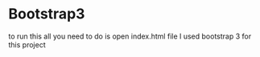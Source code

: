 # Bootstrap3

to run this all you need to do is open index.html file
I used bootstrap 3 for this project
